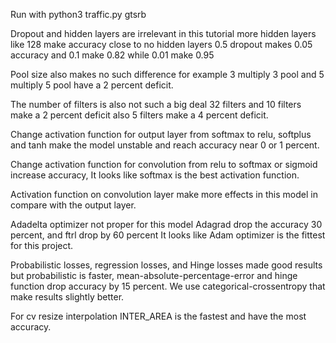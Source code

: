 Run with python3 traffic.py gtsrb

Dropout and hidden layers are irrelevant in this tutorial more hidden layers like 128 make accuracy close to no hidden layers 0.5 dropout makes 0.05 accuracy and 0.1 make 0.82 while 0.01 make 0.95

Pool size also makes no such difference for example 3 multiply 3 pool and 5 multiply 5 pool have a 2 percent deficit.

The number of filters is also not such a big deal 32 filters and 10 filters make a 2 percent deficit also 5 filters make a 4 percent deficit.

Change activation function for output layer from softmax to relu, softplus and tanh make the model unstable and reach accuracy near 0 or 1 percent.

Change activation function for convolution from relu to softmax or sigmoid increase accuracy, It looks like softmax is the best activation function.

Activation function on convolution layer make more effects in this model in compare with the output layer.

Adadelta optimizer not proper for this model Adagrad drop the accuracy 30 percent, and ftrl drop by 60 percent It looks like Adam optimizer is the fittest for this project.

Probabilistic losses, regression losses, and Hinge losses made good results but probabilistic is faster, mean-absolute-percentage-error and hinge function drop accuracy by 15 percent. We use categorical-crossentropy that make results slightly better.

For cv resize interpolation INTER_AREA is the fastest and have the most accuracy.
